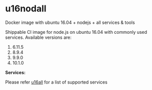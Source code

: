 # u16nodall
Docker image with ubuntu 16.04 + nodejs + all services &amp; tools

Shippable CI image for node.js on ubuntu 16.04 with commonly used services. Available versions are:


  1.  6.11.5
  2.  8.9.4
  3.  9.9.0
  4.  10.1.0
  

  
**Services:**

Please refer [u16all](https://github.com/dry-dock/u16all) for a list of supported services
